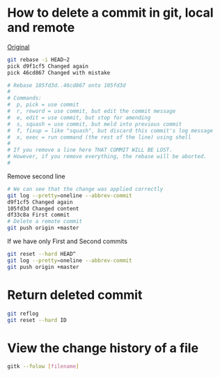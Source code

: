 # How to delete a commit in git, local and remote
[Original](https://ncona.com/2011/07/how-to-delete-a-commit-in-git-local-and-remote/)

```bash
git rebase -i HEAD~2
pick d9f1cf5 Changed again
pick 46cd867 Changed with mistake

# Rebase 105fd3d..46cd867 onto 105fd3d
#
# Commands:
#  p, pick = use commit
#  r, reword = use commit, but edit the commit message
#  e, edit = use commit, but stop for amending
#  s, squash = use commit, but meld into previous commit
#  f, fixup = like "squash", but discard this commit's log message
#  x, exec = run command (the rest of the line) using shell
#
# If you remove a line here THAT COMMIT WILL BE LOST.
# However, if you remove everything, the rebase will be aborted.
#
```

Remove second line

```bash
# We can see that the change was applied correctly
git log --pretty=oneline --abbrev-commit
d9f1cf5 Changed again
105fd3d Changed content
df33c8a First commit
# Delete a remote commit
git push origin +master
```

If we have only First and Second commits

```bash
git reset --hard HEAD^
git log --pretty=oneline --abbrev-commit
git push origin +master
```

# Return deleted commit

```bash
git reflog
git reset --hard ID
```

# View the change history of a file
```bash
gitk --folow [filename]
```